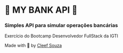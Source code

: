 # :money_with_wings: MY BANK API :money_with_wings:
### Simples API para simular operações bancárias

Exercício do Bootcamp Desenvolvedor FullStack da IGTI

Made with :purple_heart: by [Cleef Souza](https://www.linkedin.com/in/aryosvalldo-cleef/)
